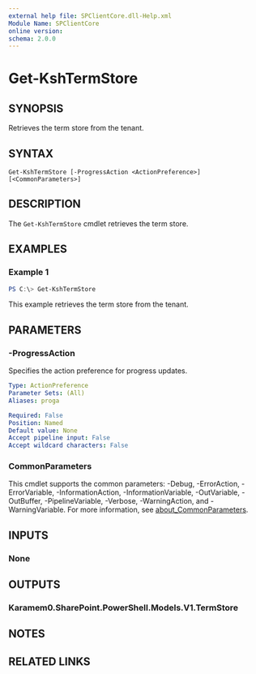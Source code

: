 ```yaml
---
external help file: SPClientCore.dll-Help.xml
Module Name: SPClientCore
online version:
schema: 2.0.0
---
```


# Get-KshTermStore

## SYNOPSIS
Retrieves the term store from the tenant.

## SYNTAX

```
Get-KshTermStore [-ProgressAction <ActionPreference>] [<CommonParameters>]
```

## DESCRIPTION
The `Get-KshTermStore` cmdlet retrieves the term store.

## EXAMPLES

### Example 1
```powershell
PS C:\> Get-KshTermStore
```

This example retrieves the term store from the tenant.

## PARAMETERS

### -ProgressAction
Specifies the action preference for progress updates.

```yaml
Type: ActionPreference
Parameter Sets: (All)
Aliases: proga

Required: False
Position: Named
Default value: None
Accept pipeline input: False
Accept wildcard characters: False
```

### CommonParameters
This cmdlet supports the common parameters: -Debug, -ErrorAction, -ErrorVariable, -InformationAction, -InformationVariable, -OutVariable, -OutBuffer, -PipelineVariable, -Verbose, -WarningAction, and -WarningVariable. For more information, see [about_CommonParameters](http://go.microsoft.com/fwlink/?LinkID=113216).

## INPUTS

### None
## OUTPUTS

### Karamem0.SharePoint.PowerShell.Models.V1.TermStore
## NOTES

## RELATED LINKS

